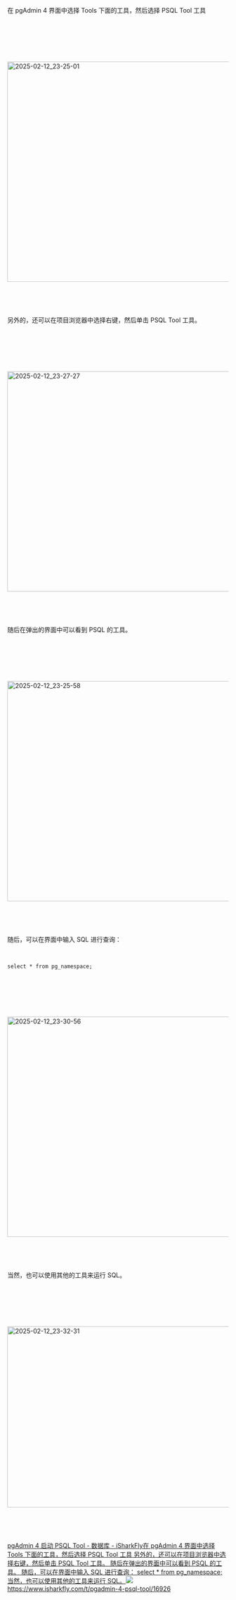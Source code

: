 <p>在 pgAdmin 4 界面中选择 Tools 下面的工具，然后选择 PSQL Tool 工具</p> <br><p></p> <br><p></p> <br><p class="img-center"><a href="https://cdn.isharkfly.com/com-isharkfly-www/discourse-uploads/original/3X/e/8/e81aab159e5410becd8efe9734f5c6fff99d30d7.jpeg" rel="nofollow"><img alt="2025-02-12_23-25-01" height="500" src="https://i-blog.csdnimg.cn/img_convert/2a5749b014afa61034c229dbeadc58cb.jpeg" width="663" /></a></p> <br><p></p> <br><p>另外的，还可以在项目浏览器中选择右键，然后单击 PSQL Tool 工具。</p> <br><p></p> <br><p></p> <br><p class="img-center"><a href="https://cdn.isharkfly.com/com-isharkfly-www/discourse-uploads/original/3X/e/b/ebcdfc7fe3d025fc010d8fcba663991c31d9d285.jpeg" rel="nofollow"><img alt="2025-02-12_23-27-27" height="500" src="https://i-blog.csdnimg.cn/img_convert/a29135e9e34138cacb5334e813e58038.jpeg" width="663" /></a></p> <br><p></p> <br><p>随后在弹出的界面中可以看到 PSQL 的工具。</p> <br><p></p> <br><p></p> <br><p class="img-center"><a href="https://cdn.isharkfly.com/com-isharkfly-www/discourse-uploads/original/3X/f/5/f5db0e26f30d69786b70cb6d094f1de777eb8ad8.jpeg" rel="nofollow"><img alt="2025-02-12_23-25-58" height="500" src="https://i-blog.csdnimg.cn/img_convert/abb429631a796e1045ab782fe9277b0a.jpeg" width="663" /></a></p> <br><p></p> <br><p>随后，可以在界面中输入 SQL 进行查询：</p> <br><p><code>select * from pg_namespace;</code></p> <br><p></p> <br><p></p> <br><p class="img-center"><a href="https://cdn.isharkfly.com/com-isharkfly-www/discourse-uploads/original/3X/1/0/10da87f1a48acd611a70204fe0e6205d77bc14ff.jpeg" rel="nofollow"><img alt="2025-02-12_23-30-56" height="500" src="https://i-blog.csdnimg.cn/img_convert/95d16bc2e5b17a61c54705330d7c7834.jpeg" width="663" /></a></p> <br><p></p> <br><p>当然，也可以使用其他的工具来运行 SQL。</p> <br><p></p> <br><p></p> <br><p class="img-center"><a href="https://cdn.isharkfly.com/com-isharkfly-www/discourse-uploads/original/3X/a/4/a4c791bd55084b309aa6c06e20f5c97271630005.jpeg" rel="nofollow"><img alt="2025-02-12_23-32-31" height="411" src="https://i-blog.csdnimg.cn/img_convert/ae6e44bc5d6732acee13a198ee75e489.jpeg" width="690" /></a></p> <br><p></p> <br><p><a class="has-card" href="https://www.isharkfly.com/t/pgadmin-4-psql-tool/16926" rel="nofollow" title="pgAdmin 4 启动 PSQL Tool - 数据库 - iSharkFly"><span class="link-card-box" contenteditable="false"><span class="link-title">pgAdmin 4 启动 PSQL Tool - 数据库 - iSharkFly</span><span class="link-desc">在 pgAdmin 4 界面中选择 Tools 下面的工具，然后选择 PSQL Tool 工具 另外的，还可以在项目浏览器中选择右键，然后单击 PSQL Tool 工具。 随后在弹出的界面中可以看到 PSQL 的工具。 随后，可以在界面中输入 SQL 进行查询： select * from pg_namespace; 当然，也可以使用其他的工具来运行 SQL。</span><span class="link-link"><img class="link-link-icon" src="https://csdnimg.cn/release/blog_editor_html/release2.3.7/ckeditor/plugins/CsdnLink/icons/icon-default.png?t=O83A" />https://www.isharkfly.com/t/pgadmin-4-psql-tool/16926</span></span></a></p> <br><p></p> <br><p></p>